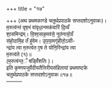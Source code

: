 +++
title = "१७"

+++
(अथ प्रथमकाण्डे चतुर्थप्रपाठके सप्तदशोऽनुवाकः)।  
म॒रुत्व॑न्तं वृष॒भं वा॑वृधा॒नमक॑वारिं दि॒व्यँ  
शा॒समिन्द्र॑म्। वि॒श्व॒साह॒मव॑से॒ नूत॑नायो॒ग्रँ  
स॑हो॒दामि॒ह तँ हु॑वेम। उ॒प॒या॒मगृ॑हीतो॒ऽसी-  
न्द्रा॑य त्वा म॒रुत्व॑त ए॒ष ते योनि॒रिन्द्रा॑य त्वा  
म॒रुत्व॑ते (१)॥  
(म॒रुत्व॑न्त॒ँ षड्विँ॑शतिः )।  
इति कृष्णयजुर्वेदीयतैत्तिरीयसंहितायां प्रथमाष्टके  
चतुर्थप्रपाठके सप्तदशोऽनुवाकः॥१७॥  
––––––
